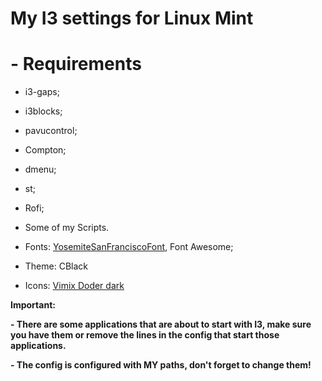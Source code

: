 # My I3 settings for Linux Mint

# - Requirements
  - i3-gaps;
  - i3blocks;
  - pavucontrol;
  - Compton;
  - dmenu;
  - st;
  - Rofi;
  - Some of my Scripts.
  

  - Fonts: [YosemiteSanFranciscoFont](https://github.com/supermarin/YosemiteSanFranciscoFont), Font Awesome;
  - Theme: CBlack 
  - Icons: [Vimix Doder dark](https://www.gnome-look.org/content/show.php/Vimix+Dark?content=162556) 
 
**Important:**

  **- There are some applications that are about to start with I3, make sure you have them or remove the lines in the config that start those applications.**
  
  **- The config is configured with MY paths, don't forget to change them!**
